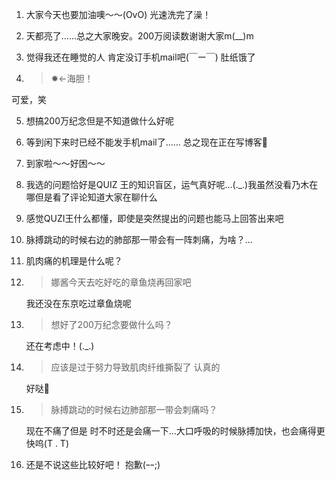 1. 大家今天也要加油噢〜〜(OvO)
    光速洗完了澡！

2. 天都亮了......总之大家晚安。200万阅读数谢谢大家m(__)m

3. 觉得我还在睡觉的人 肯定没订手机mail吧(￣ー￣) 肚纸饿了

4. > ✹←海胆！

  可爱，笑

5. 想搞200万纪念但是不知道做什么好呢

6. 等到闲下来时已经不能发手机mail了......
    总之现在正在写博客📝

7. 到家啦〜〜好困〜〜

8. 我选的问题恰好是QUIZ 王的知识盲区，运气真好呢…(._.)我虽然没看乃木在哪但是看了评论知道大家在聊什么

9. 感觉QUZI王什么都懂，即使是突然提出的问题也能马上回答出来吧

10. 脉搏跳动的时候右边的肺部那一带会有一阵刺痛，为啥？...

11. 肌肉痛的机理是什么呢？

12. > 娜酱今天去吃好吃的章鱼烧再回家吧

    我还没在东京吃过章鱼烧呢

13. > 想好了200万纪念要做什么吗？

    还在考虑中！(._.)

14. > 应该是过于努力导致肌肉纤维撕裂了 认真的

    好哒🌟

15. > 脉搏跳动的时候右边肺部那一带会刺痛吗？

    现在不痛了但是 时不时还是会痛一下...大口呼吸的时候脉搏加快，也会痛得更快呜(T . T)

16. 还是不说这些比较好吧！  抱歉(ｰｰ;)